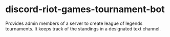 # discord-riot-games-tournament-bot
Provides admin members of a server to create league of legends tournaments. It keeps track of the standings in a designated text channel.
